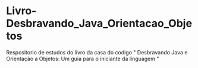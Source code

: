 # Livro-Desbravando_Java_Orientacao_Objetos
Respositorio de estudos do livro da casa do codigo " Desbravando Java e Orientação a Objetos: Um guia para o iniciante da linguagem "
